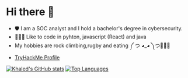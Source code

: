 # Hi there 👋
- 🛡️ I am a SOC analyst and I hold a bachelor's degree in cybersecurity. 
- 👨🏻‍💻 Like to code in pyhton, javascript (React) and java
- My hobbies are rock climbing,rugby and eating ༼ つ ◕_◕ ༽つ🍰🍔🍕
- [TryHackMe Profile](https://tryhackme.com/p/KhaledQasim)

[![Khaled's GitHub stats](https://github-readme-stats.vercel.app/api?username=KhaledQasim&show_icons=true&theme=dracula)](https://github.com/KhaledQasim/github-readme-stats)
[![Top Languages](https://github-readme-stats.vercel.app/api/top-langs/?username=KhaledQasim&show_icons=true&theme=dracula)](https://github.com/KhaledQasim/github-readme-stats)

